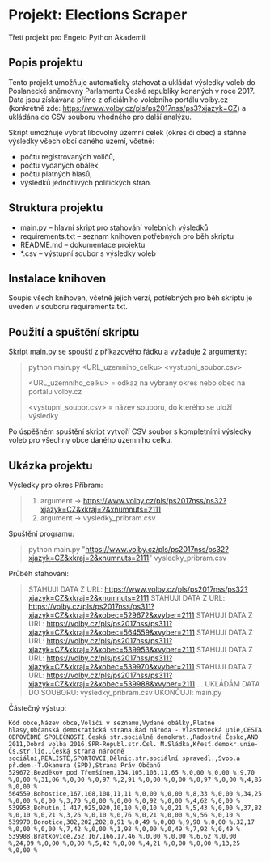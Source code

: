 # Projekt: Elections Scraper
Třetí projekt pro Engeto Python Akademii

## Popis projektu
Tento projekt umožňuje automaticky stahovat a ukládat výsledky voleb do Poslanecké sněmovny Parlamentu České republiky konaných v roce 2017. Data jsou získávána přímo z oficiálního volebního portálu volby.cz (konkrétně zde: https://www.volby.cz/pls/ps2017nss/ps3?xjazyk=CZ) a ukládána do CSV souboru vhodného pro další analýzu.

Skript umožňuje vybrat libovolný územní celek (okres či obec) a stáhne výsledky všech obcí daného území, včetně:
- počtu registrovaných voličů,
- počtu vydaných obálek,
- počtu platných hlasů,
- výsledků jednotlivých politických stran.

## Struktura projektu
- main.py – hlavní skript pro stahování volebních výsledků
- requirements.txt – seznam knihoven potřebných pro běh skriptu
- README.md – dokumentace projektu
- *.csv – výstupní soubor s výsledky voleb

## Instalace knihoven
Soupis všech knihoven, včetně jejich verzí, potřebných pro běh skriptu je uveden v souboru requirements.txt.

## Použití a spuštění skriptu
Skript main.py se spouští z příkazového řádku a vyžaduje 2 argumenty:

> python main.py <URL_uzemniho_celku> <vystupni_soubor.csv>
>
> <URL_uzemniho_celku> = odkaz na vybraný okres nebo obec na portálu volby.cz
> 
> <vystupni_soubor.csv> = název souboru, do kterého se uloží výsledky

Po úspěšném spuštění skript vytvoří CSV soubor s kompletními výsledky voleb pro všechny obce daného územního celku.

## Ukázka projektu
Výsledky pro okres Příbram:
> 1. argument -> https://www.volby.cz/pls/ps2017nss/ps32?xjazyk=CZ&xkraj=2&xnumnuts=2111
> 2. argument -> vysledky_pribram.csv

Spuštění programu:
> python main.py "https://www.volby.cz/pls/ps2017nss/ps32?xjazyk=CZ&xkraj=2&xnumnuts=2111" vysledky_pribram.csv

Průběh stahování:
>STAHUJI DATA Z URL: https://www.volby.cz/pls/ps2017nss/ps32?xjazyk=CZ&xkraj=2&xnumnuts=2111
>STAHUJI DATA Z URL: https://volby.cz/pls/ps2017nss/ps311?xjazyk=CZ&xkraj=2&xobec=529672&xvyber=2111
>STAHUJI DATA Z URL: https://volby.cz/pls/ps2017nss/ps311?xjazyk=CZ&xkraj=2&xobec=564559&xvyber=2111
>STAHUJI DATA Z URL: https://volby.cz/pls/ps2017nss/ps311?xjazyk=CZ&xkraj=2&xobec=539953&xvyber=2111
>STAHUJI DATA Z URL: https://volby.cz/pls/ps2017nss/ps311?xjazyk=CZ&xkraj=2&xobec=539970&xvyber=2111
>STAHUJI DATA Z URL: https://volby.cz/pls/ps2017nss/ps311?xjazyk=CZ&xkraj=2&xobec=539988&xvyber=2111 
> ...
> UKLÁDÁM DATA DO SOUBORU: vysledky_pribram.csv
> UKONČUJI: main.py

Částečný výstup:

```
Kód obce,Název obce,Voliči v seznamu,Vydané obálky,Platné hlasy,Občanská demokratická strana,Řád národa - Vlastenecká unie,CESTA ODPOVĚDNÉ SPOLEČNOSTI,Česká str.sociálně demokrat.,Radostné Česko,ANO 2011,Dobrá volba 2016,SPR-Republ.str.Čsl. M.Sládka,Křesť.demokr.unie-Čs.str.lid.,Česká strana národně sociální,REALISTÉ,SPORTOVCI,Dělnic.str.sociální spravedl.,Svob.a př.dem.-T.Okamura (SPD),Strana Práv Občanů
529672,Bezděkov pod Třemšínem,134,105,103,11,65 %,0,00 %,0,00 %,9,70 %,0,00 %,31,06 %,0,00 %,0,97 %,2,91 %,0,00 %,0,00 %,0,97 %,0,00 %,4,85 %,0,00 %
564559,Bohostice,167,108,108,11,11 %,0,00 %,0,00 %,8,33 %,0,00 %,34,25 %,0,00 %,0,00 %,3,70 %,0,00 %,0,00 %,0,92 %,0,00 %,4,62 %,0,00 %
539953,Bohutín,1 417,925,920,10,10 %,0,10 %,0,21 %,5,43 %,0,00 %,37,82 %,0,10 %,0,21 %,3,26 %,0,10 %,0,76 %,0,21 %,0,00 %,9,56 %,0,10 %
539970,Borotice,302,202,202,8,91 %,0,49 %,0,00 %,9,90 %,0,00 %,32,17 %,0,00 %,0,00 %,7,42 %,0,00 %,1,98 %,0,00 %,0,49 %,7,92 %,0,49 %
539988,Bratkovice,252,167,166,17,46 %,0,00 %,0,00 %,6,62 %,0,00 %,24,09 %,0,00 %,0,00 %,5,42 %,0,00 %,4,21 %,0,00 %,0,00 %,13,25 %,0,00 %
```





